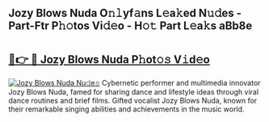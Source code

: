 ## Jozy Blows Nuda O𝚗𝚕yf𝚊ns L𝚎a𝚔ed N𝚞𝚍es - Part-Ftr P𝚑𝚘tos Vi𝚍𝚎o - H𝚘𝚝 Part L𝚎a𝚔s aBb8e

# <h2><a href="http://kf3jcd.oniu.top/?m=Jozy+Blows+Nuda">🔗👉 🔴 Jozy Blows Nuda P𝚑ot𝚘𝚜 V𝚒d𝚎o</a></h2>

[![Jozy Blows Nuda Nu𝚍e𝚜](https://i.imgur.com/0qMVB7G.gif)](http://kf3jcd.oniu.top/?m=Jozy+Blows+Nuda)
Cybernetic performer and multimedia innovator Jozy Blows Nuda, famed for sharing dance and lifestyle ideas through viral dance routines and brief films. Gifted vocalist Jozy Blows Nuda, known for their remarkable singing abilities and achievements in the music world.  
